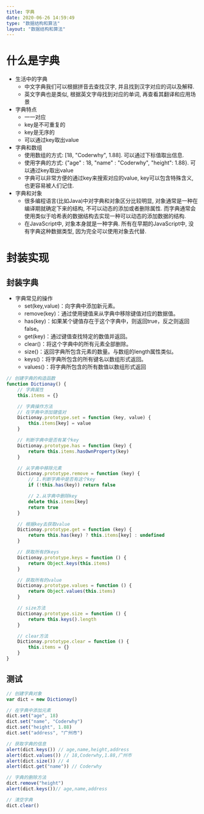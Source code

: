 ```yaml
---
title: 字典
date: 2020-06-26 14:59:49
type: "数据结构和算法"
layout: "数据结构和算法"
---
```


# 什么是字典

* 生活中的字典
   * 中文字典我们可以根据拼音去查找汉字, 并且找到汉字对应的词以及解释.
   * 英文字典也是类似, 根据英文字母找到对应的单词, 再查看其翻译和应用场景
* 字典特点
   * 一一对应
   * key是不可重复的
   * key是无序的
   * 可以通过key取出value
* 字典和数组
   * 使用数组的方式: [18, "Coderwhy", 1.88]. 可以通过下标值取出信息.
   * 使用字典的方式: {"age" : 18, "name" : "Coderwhy", "height": 1.88}. 可以通过key取出value
   * 字典可以非常方便的通过key来搜索对应的value, key可以包含特殊含义, 也更容易被人们记住.
* 字典和对象
   * 很多编程语言(比如Java)中对字典和对象区分比较明显, 对象通常是一种在编译期就确定下来的结构, 不可以动态的添加或者删除属性. 而字典通常会使用类似于哈希表的数据结构去实现一种可以动态的添加数据的结构.
   * 在JavaScript中, 对象本身就是一种字典. 所有在早期的JavaScript中, 没有字典这种数据类型, 因为完全可以使用对象去代替.

# 封装实现

## 封装字典

* 字典常见的操作
   * set(key,value)：向字典中添加新元素。
   * remove(key)：通过使用键值来从字典中移除键值对应的数据值。
   * has(key)：如果某个键值存在于这个字典中，则返回true，反之则返回false。
   * get(key)：通过键值查找特定的数值并返回。
   * clear()：将这个字典中的所有元素全部删除。
   * size()：返回字典所包含元素的数量。与数组的length属性类似。
   * keys()：将字典所包含的所有键名以数组形式返回。
   * values()：将字典所包含的所有数值以数组形式返回
   
```js
// 创建字典的构造函数
function Dictionay() {
    // 字典属性
    this.items = {}

    // 字典操作方法
    // 在字典中添加键值对
    Dictionay.prototype.set = function (key, value) {
        this.items[key] = value
    }

    // 判断字典中是否有某个key
    Dictionay.prototype.has = function (key) {
        return this.items.hasOwnProperty(key)
    }

    // 从字典中移除元素
    Dictionay.prototype.remove = function (key) {
        // 1.判断字典中是否有这个key
        if (!this.has(key)) return false

        // 2.从字典中删除key
        delete this.items[key]
        return true
    }

    // 根据key去获取value
    Dictionay.prototype.get = function (key) {
        return this.has(key) ? this.items[key] : undefined
    }

    // 获取所有的keys
    Dictionay.prototype.keys = function () {
        return Object.keys(this.items)
    }

    // 获取所有的value
    Dictionay.prototype.values = function () {
        return Object.values(this.items)
    }

    // size方法
    Dictionay.prototype.size = function () {
        return this.keys().length
    }

    // clear方法
    Dictionay.prototype.clear = function () {
        this.items = {}
    }
}
```

## 测试

```js
// 创建字典对象
var dict = new Dictionay()

// 在字典中添加元素
dict.set("age", 18)
dict.set("name", "Coderwhy")
dict.set("height", 1.88)
dict.set("address", "广州市")

// 获取字典的信息
alert(dict.keys()) // age,name,height,address
alert(dict.values()) // 18,Coderwhy,1.88,广州市
alert(dict.size()) // 4
alert(dict.get("name")) // Coderwhy

// 字典的删除方法
dict.remove("height")
alert(dict.keys())// age,name,address

// 清空字典
dict.clear()
```
